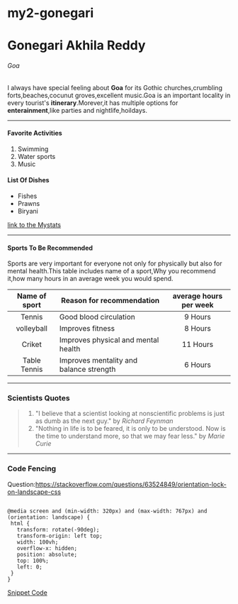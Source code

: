 # my2-gonegari
# Gonegari Akhila Reddy
###### Goa
I always have special feeling about **Goa** for its Gothic churches,crumbling forts,beaches,cocunut groves,excellent music.Goa is an important locality in every tourist's **itinerary**.Morever,it has multiple options for **enterainment**,like parties and nightlife,hoildays.

****

#### Favorite Activities
1. Swimming
2. Water sports
3. Music

#### List Of Dishes
* Fishes
* Prawns
* Biryani

[link to the Mystats](MyStats.md)

****

#### Sports To Be Recommended
Sports are very important for everyone not only for physically but also for mental health.This table includes name of a sport,Why you recommend it,how many hours in an average week you would spend.

| **Name of sport** |     **Reason for recommendation**       |  **average hours per week** |
| :---------------: | --------------------------------------- | :-------------------------: |
|  Tennis           |  Good blood circulation                 |  9 Hours                    |
|  volleyball       |  Improves fitness                       |  8 Hours                    |
|  Criket           |  Improves physical and mental health    |  11 Hours                   |
|  Table Tennis     |  Improves mentality and balance strength|  6 Hours                    |

**** 
 
 ### Scientists Quotes
 > 1. "I believe that a scientist looking at nonscientific problems is just as dumb as the next guy." by _Richard Feynman_
 > 2. "Nothing in life is to be feared, it is only to be understood. Now is the time to understand more, so that we may fear less." by _Marie Curie_

 ****

 ### Code Fencing 
 Question:<https://stackoverflow.com/questions/63524849/orientation-lock-on-landscape-css>

 ~~~~

 @media screen and (min-width: 320px) and (max-width: 767px) and (orientation: landscape) {
  html {
    transform: rotate(-90deg);
    transform-origin: left top;
    width: 100vh;
    overflow-x: hidden;
    position: absolute;
    top: 100%;
    left: 0;
  }
}

~~~~

[Snippet Code](https://css-tricks.com/snippets/css/orientation-lock/)